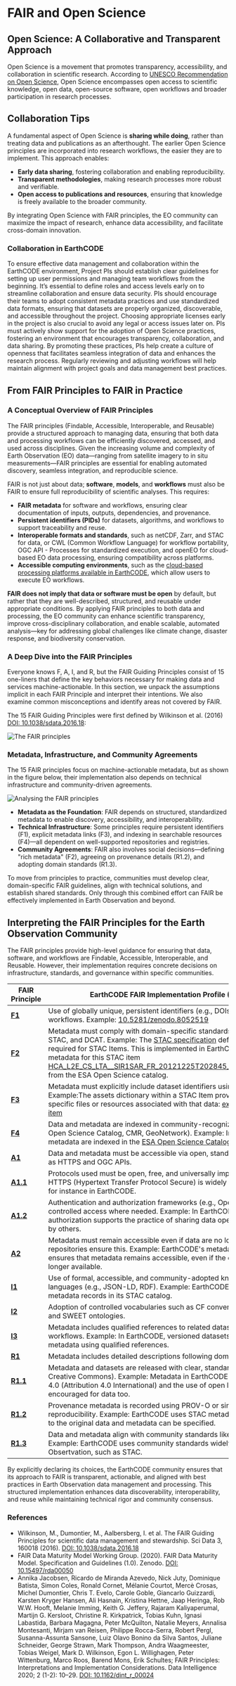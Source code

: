 # FAIR and Open Science

## Open Science: A Collaborative and Transparent Approach
Open Science is a movement that promotes transparency, accessibility, and collaboration in scientific research. According to [UNESCO Recommendation on Open Science](https://www.unesco.org/en/open-science/about?hub=686), Open Science encompasses open access to scientific knowledge, open data, open-source software, open workflows and broader participation in research processes.

## Collaboration Tips
A fundamental aspect of Open Science is **sharing while doing**, rather than treating data and publications as an afterthought. The earlier Open Science principles are incorporated into research workflows, the easier they are to implement. This approach enables:

- **Early data sharing**, fostering collaboration and enabling reproducibility.
- **Transparent methodologies**, making research processes more robust and verifiable.
- **Open access to publications and resources**, ensuring that knowledge is freely available to the broader community.

By integrating Open Science with FAIR principles, the EO community can maximize the impact of research, enhance data accessibility, and facilitate cross-domain innovation.

### Collaboration in EarthCODE

To ensure effective data management and collaboration within the EarthCODE environment, Project PIs should establish clear guidelines for setting up user permissions and managing team workflows from the beginning. It’s essential to define roles and access levels early on to streamline collaboration and ensure data security. PIs should encourage their teams to adopt consistent metadata practices and use standardized data formats, ensuring that datasets are properly organized, discoverable, and accessible throughout the project. Choosing appropriate licenses early in the project is also crucial to avoid any legal or access issues later on. PIs must actively show support for the adoption of Open Science practices, fostering an environment that encourages transparency, collaboration, and data sharing. By promoting these practices, PIs help create a culture of openness that facilitates seamless integration of data and enhances the research process. Regularly reviewing and adjusting workflows will help maintain alignment with project goals and data management best practices.

## From FAIR Principles to FAIR in Practice

### A Conceptual Overview of FAIR Principles

The FAIR principles (Findable, Accessible, Interoperable, and Reusable) provide a structured approach to managing data, ensuring that both data and processing workflows can be efficiently discovered, accessed, and used across disciplines. Given the increasing volume and complexity of Earth Observation (EO) data—ranging from satellite imagery to in situ measurements—FAIR principles are essential for enabling automated discovery, seamless integration, and reproducible science.

FAIR is not just about data; **software**, **models**, and **workflows** must also be FAIR to ensure full reproducibility of scientific analyses. This requires:

- **FAIR metadata** for software and workflows, ensuring clear documentation of inputs, outputs, dependencies, and provenance.
- **Persistent identifiers (PIDs)** for datasets, algorithms, and workflows to support traceability and reuse.
- **Interoperable formats and standards**, such as netCDF, Zarr, and STAC for data, or CWL (Common Workflow Language) for workflow portability, OGC API - Processes for standardized execution, and openEO for cloud-based EO data processing, ensuring compatibility across platforms.
- **Accessible computing environments**, such as the [cloud-based processing platforms available in EarthCODE](https://esa-earthcode.github.io/documentation/Technical%20Documentation/Working%20With%20Platforms%20and%20Sponsorship/), which allow users to execute EO workflows.

**FAIR does not imply that data or software must be open** by default, but rather that they are well-described, structured, and reusable under appropriate conditions. By applying FAIR principles to both data and processing, the EO community can enhance scientific transparency, improve cross-disciplinary collaboration, and enable scalable, automated analysis—key for addressing global challenges like climate change, disaster response, and biodiversity conservation.

### A Deep Dive into the FAIR Principles
Everyone knows F, A, I, and R, but the FAIR Guiding Principles consist of 15 one-liners that define the key behaviors necessary for making data and services machine-actionable. In this section, we unpack the assumptions implicit in each FAIR Principle and interpret their intentions. We also examine common misconceptions and identify areas not covered by FAIR.

The 15 FAIR Guiding Principles were first defined by Wilkinson et al. (2016) [DOI: 10.1038/sdata.2016.18](https://doi.org/10.1038/sdata.2016.18):

![The FAIR principles](../public/img/FAIRprinciples.png)

### Metadata, Infrastructure, and Community Agreements

The 15 FAIR principles focus on machine-actionable metadata, but as shown in the figure below, their implementation also depends on technical infrastructure and community-driven agreements.

![Analysing the FAIR principles](../public/img/FAIR-interpretation.png)

- **Metadata as the Foundation**: FAIR depends on structured, standardized metadata to enable discovery, accessibility, and interoperability.
- **Technical Infrastructure**: Some principles require persistent identifiers (F1), explicit metadata links (F3), and indexing in searchable resources (F4)—all dependent on well-supported repositories and registries.
- **Community Agreements**: FAIR also involves social decisions—defining "rich metadata" (F2), agreeing on provenance details (R1.2), and adopting domain standards (R1.3).

To move from principles to practice, communities must develop clear, domain-specific FAIR guidelines, align with technical solutions, and establish shared standards. Only through this combined effort can FAIR be effectively implemented in Earth Observation and beyond.

## Interpreting the FAIR Principles for the Earth Observation Community

The FAIR principles provide high-level guidance for ensuring that data, software, and workflows are Findable, Accessible, Interoperable, and Reusable. However, their implementation requires concrete decisions on infrastructure, standards, and governance within specific communities. 

| **FAIR Principle** | **EarthCODE FAIR Implementation Profile (FIP) Decisions** |
|-----------------|------------------------------------------------|
| **[F1](https://open.spotify.com/episode/1k4FydzYW1Mx7t9vQN9KOz)** | Use of globally unique, persistent identifiers (e.g., DOIs) for datasets and workflows. Example: [10.5281/zenodo.8052519](https://doi.org/10.5281/zenodo.8052519)                |
| **[F2](https://open.spotify.com/episode/2mEUUbAiEQYhMUZwEqgoTN)** | Metadata must comply with domain-specific standards such as ISO 19115, STAC, and DCAT. Example:  The [STAC specification](https://stacspec.org/en/about/stac-spec/) defines the metadata fields required for STAC Items. This is implemented in EarthCODE, as seen in the metadata for this STAC item [HCA_L2E_CS_LTA__SIR1SAR_FR_20121225T202845_20121225T203058_D001](https://catalog.osc.earthcode.eox.at/collections/metadata:main/items/HCA_L2E_CS_LTA__SIR1SAR_FR_20121225T202845_20121225T203058_D001?f=json) from the ESA Open Science catalog. |
| **[F3](https://open.spotify.com/episode/0WeoKjy8sUN6acOf4vxYyG)** | Metadata must explicitly include dataset identifiers using standardized references. Example:The assets dictionary within a STAC Item provides identifiers `href` for specific files or resources associated with that data: [example of identifier in STAC item](https://github.com/radiantearth/stac-spec/blob/ec002bb93dbfa47976822def8f11b2861775b662/examples/core-item.json#L84) |
| **[F4](https://open.spotify.com/episode/2A1Zn6tOc3g8D7KZHZRygf)** | Data and metadata are indexed in community-recognized repositories (e.g., ESA Open Science Catalog, CMR, GeoNetwork). Example: In EarthCODE, data and metadata are indexed in the [ESA Open Science Catalog](https://opensciencedata.esa.int). |
| **[A1](https://open.spotify.com/episode/4kIC0yDgzADCZnxQTEl168)** | Data and metadata must be accessible via open, standardized web protocols such as HTTPS and OGC APIs. |
| **[A1.1](https://open.spotify.com/episode/4cokyE6JL3KFJT5WykJNbE)** | Protocols used must be open, free, and universally implementable. Example: HTTPS (Hypertext Transfer Protocol Secure) is widely used in Earth Observation, for instance in EarthCODE. |
| **[A1.2](https://open.spotify.com/episode/0B9NKsy9iSf2g39bV9sKvd)** | Authentication and authorization frameworks (e.g., OpenID Connect) ensure controlled access where needed. Example: In EarthCODE, Open Data authorization supports the practice of sharing data openly and enabling its reuse by others. |
| **[A2](https://open.spotify.com/episode/1fYL1SNAmott55NxPtYYKd)** | Metadata must remain accessible even if data are no longer available. Persistent repositories ensure this. Example: EarthCODE's metadata preservation policy ensures that metadata remains accessible, even if the data it describes is no longer available. |
| **[I1](https://open.spotify.com/episode/2nh22FG9i1zy7nbaRpPPWh)** | Use of formal, accessible, and community-adopted knowledge representation languages (e.g., JSON-LD, RDF). Example: EarthCODE uses JSON format for metadata records in its STAC catalog. |
| **[I2](https://open.spotify.com/episode/2ZOWq5ZHaD8y9xEAjoQk1i)** | Adoption of controlled vocabularies such as CF conventions, GCMD Keywords, and SWEET ontologies. |
| **[I3](https://open.spotify.com/episode/5RLTk8HkOB4iotKVKJj3SL)** | Metadata includes qualified references to related datasets, models, and workflows. Example: In EarthCODE, versioned datasets are linked to STAC metadata using qualified references.|
| **[R1](https://open.spotify.com/episode/4nVoYz4cpPjjoAzKOQFw2D)** | Metadata includes detailed descriptions following domain-specific best practices. |
| **[R1.1](https://open.spotify.com/episode/4jSIyFn2vxlD72meNTZ60i)** | Metadata and datasets are released with clear, standardized licenses (e.g., Creative Commons). Example: Metadata in EarthCODE is released under CC BY 4.0 (Attribution 4.0 International) and the use of open licenses is strongly encouraged for data too. |
| **[R1.2](https://open.spotify.com/episode/49kCkqLbe140FY7aCaYdJF)** | Provenance metadata is recorded using PROV-O or similar standards to ensure reproducibility. Example: EarthCODE uses STAC metadata "standard" where links to the original data and metadata can be specified. |
| **[R1.3](https://open.spotify.com/episode/1rMIfin2bTyRDdBOHZa2PD)** | Data and metadata align with community standards like CEOS, INSPIRE, and OGC. Example: EarthCODE uses community standards widely adopted in Earth Obsertvation, such as STAC. |



By explicitly declaring its choices, the EarthCODE community ensures that its approach to FAIR is transparent, actionable, and aligned with best practices in Earth Observation data management and processing.
This structured implementation enhances data discoverability, interoperability, and reuse while maintaining technical rigor and community consensus.

### References

- Wilkinson, M., Dumontier, M., Aalbersberg, I. et al. The FAIR Guiding Principles for scientific data management and stewardship. Sci Data 3, 160018 (2016). [DOI: 10.1038/sdata.2016.18](https://doi.org/10.1038/sdata.2016.18)
- FAIR Data Maturity Model Working Group. (2020). FAIR Data Maturity Model. Specification and Guidelines (1.0). Zenodo. [DOI: 10.15497/rda00050](https://doi.org/10.15497/rda00050)
- Annika Jacobsen, Ricardo de Miranda Azevedo, Nick Juty, Dominique Batista, Simon Coles, Ronald Cornet, Mélanie Courtot, Mercè Crosas, Michel Dumontier, Chris T. Evelo, Carole Goble, Giancarlo Guizzardi, Karsten Kryger Hansen, Ali Hasnain, Kristina Hettne, Jaap Heringa, Rob W.W. Hooft, Melanie Imming, Keith G. Jeffery, Rajaram Kaliyaperumal, Martijn G. Kersloot, Christine R. Kirkpatrick, Tobias Kuhn, Ignasi Labastida, Barbara Magagna, Peter McQuilton, Natalie Meyers, Annalisa Montesanti, Mirjam van Reisen, Philippe Rocca-Serra, Robert Pergl, Susanna-Assunta Sansone, Luiz Olavo Bonino da Silva Santos, Juliane Schneider, George Strawn, Mark Thompson, Andra Waagmeester, Tobias Weigel, Mark D. Wilkinson, Egon L. Willighagen, Peter Wittenburg, Marco Roos, Barend Mons, Erik Schultes; FAIR Principles: Interpretations and Implementation Considerations. Data Intelligence 2020; 2 (1-2): 10–29. [DOI: 10.1162/dint_r_00024](https://doi.org/10.1162/dint_r_00024)

